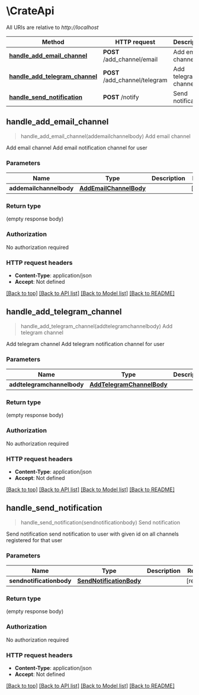 # \CrateApi

All URIs are relative to *http://localhost*

Method | HTTP request | Description
------------- | ------------- | -------------
[**handle_add_email_channel**](CrateApi.md#handle_add_email_channel) | **POST** /add_channel/email | Add email channel
[**handle_add_telegram_channel**](CrateApi.md#handle_add_telegram_channel) | **POST** /add_channel/telegram | Add telegram channel
[**handle_send_notification**](CrateApi.md#handle_send_notification) | **POST** /notify | Send notification



## handle_add_email_channel

> handle_add_email_channel(addemailchannelbody)
Add email channel

Add email channel  Add email notification channel for user 

### Parameters


Name | Type | Description  | Required | Notes
------------- | ------------- | ------------- | ------------- | -------------
**addemailchannelbody** | [**AddEmailChannelBody**](AddEmailChannelBody.md) |  | [required] |

### Return type

 (empty response body)

### Authorization

No authorization required

### HTTP request headers

- **Content-Type**: application/json
- **Accept**: Not defined

[[Back to top]](#) [[Back to API list]](../README.md#documentation-for-api-endpoints) [[Back to Model list]](../README.md#documentation-for-models) [[Back to README]](../README.md)


## handle_add_telegram_channel

> handle_add_telegram_channel(addtelegramchannelbody)
Add telegram channel

Add telegram channel  Add telegram notification channel for user 

### Parameters


Name | Type | Description  | Required | Notes
------------- | ------------- | ------------- | ------------- | -------------
**addtelegramchannelbody** | [**AddTelegramChannelBody**](AddTelegramChannelBody.md) |  | [required] |

### Return type

 (empty response body)

### Authorization

No authorization required

### HTTP request headers

- **Content-Type**: application/json
- **Accept**: Not defined

[[Back to top]](#) [[Back to API list]](../README.md#documentation-for-api-endpoints) [[Back to Model list]](../README.md#documentation-for-models) [[Back to README]](../README.md)


## handle_send_notification

> handle_send_notification(sendnotificationbody)
Send notification

Send notification  send notification to user with given id on all channels registered for that user 

### Parameters


Name | Type | Description  | Required | Notes
------------- | ------------- | ------------- | ------------- | -------------
**sendnotificationbody** | [**SendNotificationBody**](SendNotificationBody.md) |  | [required] |

### Return type

 (empty response body)

### Authorization

No authorization required

### HTTP request headers

- **Content-Type**: application/json
- **Accept**: Not defined

[[Back to top]](#) [[Back to API list]](../README.md#documentation-for-api-endpoints) [[Back to Model list]](../README.md#documentation-for-models) [[Back to README]](../README.md)


